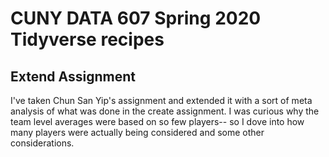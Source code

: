 # CUNY DATA 607 Spring 2020 Tidyverse recipes

## Extend Assignment
I've taken Chun San Yip's assignment and extended it with a sort of meta analysis of what was done in the create assignment. I was curious why the team level averages were based on so few players-- so I dove into how many players were actually being considered and some other considerations.

